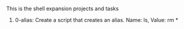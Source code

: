 This is the shell expansion projects and tasks

1. 0-alias: Create a script that creates an alias. Name: ls, Value: rm *

